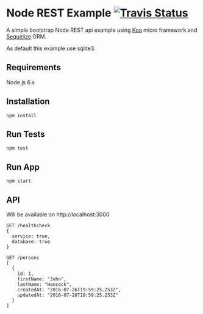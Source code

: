 # Node REST Example <a href="https://travis-ci.org/lohanbodevan/node-rest-example"><img alt="Travis Status" src="https://travis-ci.org/lohanbodevan/node-rest-example.svg?branch=master"></a>
A simple bootstrap Node REST api example using [Koa](http://koajs.com/) micro framework and [Sequelize](https://github.com/sequelize/sequelize) ORM.

As default this example use sqlite3.

## Requirements
Node.js 6.x

## Installation
```
npm install
```

## Run Tests
```
npm test
```

## Run App
```
npm start
```

## API
Will be available on http://localhost:3000
```
GET /healthcheck
{
  service: true,
  database: true
}
```

```
GET /persons
[
  {
    id: 1,
    firstName: "John",
    lastName: "Hancock",
    createdAt: "2016-07-26T19:59:25.253Z",
    updatedAt: "2016-07-26T19:59:25.253Z"
  }
]
```
